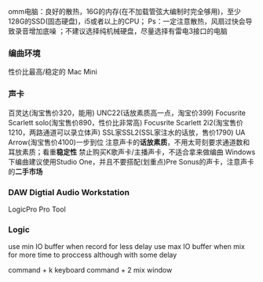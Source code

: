 omm电脑：良好的散热，16G的内存(在不加载管弦大编制时完全够用)，至少128G的SSD(固态硬盘)，i5或者以上的CPU；
 Ps：一定注意散热，风扇过快会导致录音增加底噪
；不建议选择纯机械硬盘，尽量选择有雷电3接口的电脑

### 编曲环境
性价比最高/稳定的 Mac Mini

### 声卡
百灵达(淘宝售价320，能用)
UNC22(话放素质高一点，淘宝价399)
Focusrite Scarlett solo(淘宝售价890，性价比非常高)
Focusrite Scarlett 2i2(淘宝售价1210，两路通道可以录立体声)
SSL家SSL2(SSL家注水的话放，售价1790)
UA Arrow(淘宝售价4100)一步到位
注意声卡的**话放素质**，不用太苛刻要求通道数和耳放素质；看重**稳定性**
禁止购买K歌声卡/主播声卡，不适合拿来做编曲
Windows下编曲建议使用Studio One，并且不要搭配(划重点)Pre Sonus的声卡，注意声卡的**二手市场**


### DAW Digtial Audio Workstation

LogicPro
Pro Tool

### Logic

use min IO buffer when record for less delay
use max IO buffer when mix for more time to proccess although with some delay

command + k keyboard
command + 2 mix window
